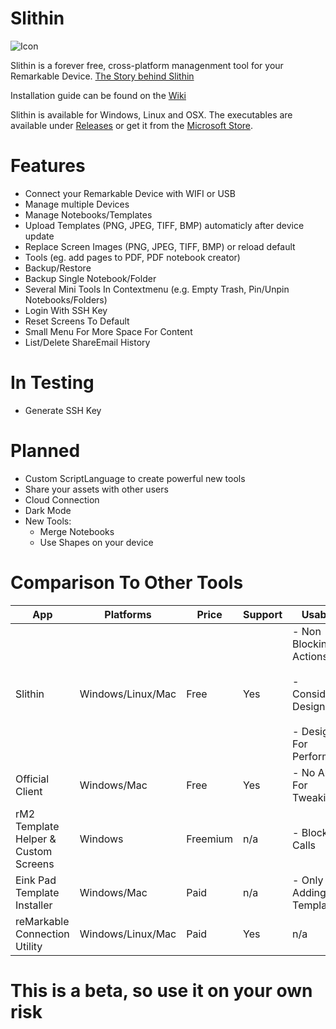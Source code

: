 # Slithin
![Icon](https://user-images.githubusercontent.com/4117602/128601982-3c113838-cd28-49e0-999b-ab9cbe024ed1.png)

Slithin is a forever free, cross-platform managenment tool for your Remarkable Device. 
[The Story behind Slithin](https://github.com/furesoft/Slithin/wiki)

Installation guide can be found on the [Wiki](https://github.com/furesoft/Slithin/wiki/Installation-Guide)

Slithin is available for Windows, Linux and OSX. The executables are available under [Releases](https://github.com/furesoft/Slithin/releases) or get it from the [Microsoft Store](https://www.microsoft.com/de-de/p/slithin/9pkxtcbn8mq8?cid=storebadge&ocid=badge&rtc=1&activetab=pivot:overviewtab).

# Features
* Connect your Remarkable Device with WIFI or USB
* Manage multiple Devices
* Manage Notebooks/Templates
* Upload Templates (PNG, JPEG, TIFF, BMP) automaticly after device update
* Replace Screen Images (PNG, JPEG, TIFF, BMP) or reload default
* Tools (eg. add pages to PDF, PDF notebook creator)
* Backup/Restore
* Backup Single Notebook/Folder
* Several Mini Tools In Contextmenu (e.g. Empty Trash, Pin/Unpin Notebooks/Folders)
* Login With SSH Key
* Reset Screens To Default
* Small Menu For More Space For Content
* List/Delete ShareEmail History

# In Testing
* Generate SSH Key

# Planned
* Custom ScriptLanguage to create powerful new tools
* Share your assets with other users
* Cloud Connection
* Dark Mode
* New Tools: 
    - Merge Notebooks
    - Use Shapes on your device

# Comparison To Other Tools

| App                                  	| Platforms         	| Price    	| Support 	| Usability                                                                           	| Documentation 	| Export  	| Cloud   	|
|--------------------------------------	|-------------------	|----------	|---------	|-------------------------------------------------------------------------------------	|---------------	|---------	|---------	|
| Slithin                              	| Windows/Linux/Mac 	| Free     	| Yes     	| - Non Blocking Actions<br><br>- Considered Design<br><br>- Designed For Performance 	| Not Yet       	| Not Yet 	| Not Yet 	|
| Official Client                      	| Windows/Mac       	| Free     	| Yes     	| - No Ability For Tweaking                                                           	| Yes           	| Yes     	| Yes     	|
| rM2 Template Helper & Custom Screens 	| Windows           	| Freemium 	| n/a     	| - Blocking Calls                                                                    	| Yes           	| Yes     	| Yes     	|
| Eink Pad Template Installer          	| Windows/Mac       	| Paid     	| n/a     	| - Only For Adding Templates                                                         	| n/a           	| No      	| No      	|
| reMarkable Connection Utility        	| Windows/Linux/Mac 	| Paid     	| Yes     	| n/a                                                                                 	| Yes           	| Yes     	| No      	|

# This is a beta, so use it on your own risk
